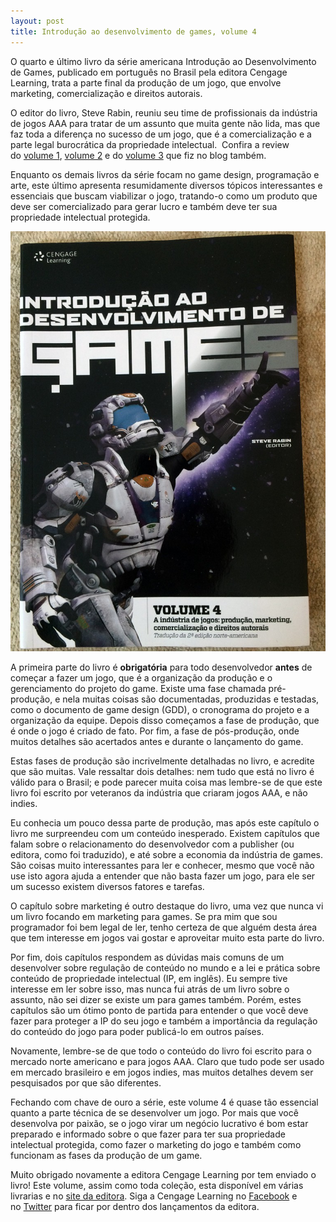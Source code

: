 ```yaml
---
layout: post
title: Introdução ao desenvolvimento de games, volume 4
---
```


O quarto e último livro da série americana Introdução ao Desenvolvimento de Games, publicado em português no Brasil pela editora Cengage Learning, trata a parte final da produção de um jogo, que envolve marketing, comercialização e direitos autorais.

O editor do livro, Steve Rabin, reuniu seu time de profissionais da indústria de jogos AAA para tratar de um assunto que muita gente não lida, mas que faz toda a diferença no sucesso de um jogo, que é a comercialização e a parte legal burocrática da propriedade intelectual.  Confira a review do [volume 1](http://gamedeveloper.com.br/introducao-ao-desenvolvimento-de-games/ "Volume 1"), [volume 2](http://gamedeveloper.com.br/introducao-ao-desenvolvimento-de-games-2/ "Volume 2") e do [volume 3](http://gamedeveloper.com.br/introducao-ao-desenvolvimento-de-games-volume-3/ "Volume 3") que fiz no blog também.

Enquanto os demais livros da série focam no game design, programação e arte, este último apresenta resumidamente diversos tópicos interessantes e essenciais que buscam viabilizar o jogo, tratando-o como um produto que deve ser comercializado para gerar lucro e também deve ter sua propriedade intelectual protegida.

![](../content/images/2014/04/volume4-768x1024.jpg "Introdução ao desenvolvimento de games")

A primeira parte do livro é **obrigatória** para todo desenvolvedor **antes** de começar a fazer um jogo, que é a organização da produção e o gerenciamento do projeto do game. Existe uma fase chamada pré-produção, e nela muitas coisas são documentadas, produzidas e testadas, como o documento de game design (GDD), o cronograma do projeto e a organização da equipe. Depois disso começamos a fase de produção, que é onde o jogo é criado de fato. Por fim, a fase de pós-produção, onde muitos detalhes são acertados antes e durante o lançamento do game.

Estas fases de produção são incrivelmente detalhadas no livro, e acredite que são muitas. Vale ressaltar dois detalhes: nem tudo que está no livro é válido para o Brasil; e pode parecer muita coisa mas lembre-se de que este livro foi escrito por veteranos da indústria que criaram jogos AAA, e não indies.

Eu conhecia um pouco dessa parte de produção, mas após este capítulo o livro me surpreendeu com um conteúdo inesperado. Existem capítulos que falam sobre o relacionamento do desenvolvedor com a publisher (ou editora, como foi traduzido), e até sobre a economia da indústria de games. São coisas muito interessantes para ler e conhecer, mesmo que você não use isto agora ajuda a entender que não basta fazer um jogo, para ele ser um sucesso existem diversos fatores e tarefas.

O capítulo sobre marketing é outro destaque do livro, uma vez que nunca vi um livro focando em marketing para games. Se pra mim que sou programador foi bem legal de ler, tenho certeza de que alguém desta área que tem interesse em jogos vai gostar e aproveitar muito esta parte do livro.

Por fim, dois capítulos respondem as dúvidas mais comuns de um desenvolver sobre regulação de conteúdo no mundo e a lei e prática sobre conteúdo de propriedade intelectual (IP, em inglês). Eu sempre tive interesse em ler sobre isso, mas nunca fui atrás de um livro sobre o assunto, não sei dizer se existe um para games também. Porém, estes capítulos são um ótimo ponto de partida para entender o que você deve fazer para proteger a IP do seu jogo e também a importância da regulação do conteúdo do jogo para poder publicá-lo em outros países.

Novamente, lembre-se de que todo o conteúdo do livro foi escrito para o mercado norte americano e para jogos AAA. Claro que tudo pode ser usado em mercado brasileiro e em jogos indies, mas muitos detalhes devem ser pesquisados por que são diferentes.

Fechando com chave de ouro a série, este volume 4 é quase tão essencial quanto a parte técnica de se desenvolver um jogo. Por mais que você desenvolva por paixão, se o jogo virar um negócio lucrativo é bom estar preparado e informado sobre o que fazer para ter sua propriedade intelectual protegida, como fazer o marketing do jogo e também como funcionam as fases da produção de um game.

Muito obrigado novamente a editora Cengage Learning por tem enviado o livro! Este volume, assim como toda coleção, esta disponível em várias livrarias e no [site da editora](http://www.cengage.com.br/ls/introducao-ao-desenvolvimento-de-games-vol-4-traducao-da-2a-edicao-norte-americana/ "Cengage"). Siga a Cengage Learning no [Facebook](https://www.facebook.com/cengagebrasil "Facebook") e no [Twitter](https://twitter.com/cengagebrasil "Twitter") para ficar por dentro dos lançamentos da editora.
